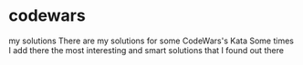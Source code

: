 # codewars
my solutions
There are my solutions for some CodeWars's Kata
Some times I add there the most interesting and smart solutions that I found out there
